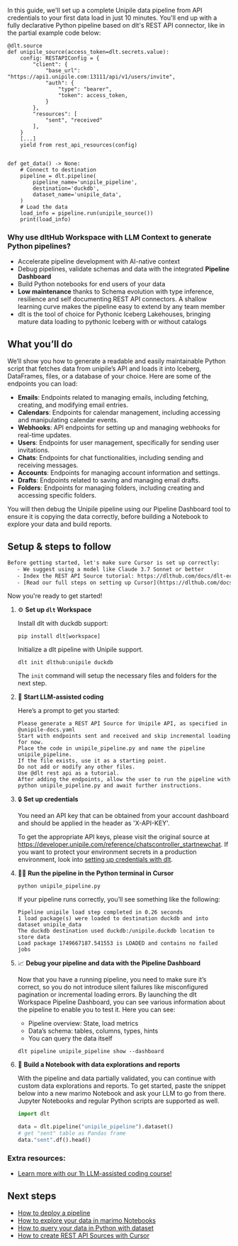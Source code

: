 In this guide, we'll set up a complete Unipile data pipeline from API credentials to your first data load in just 10 minutes. You'll end up with a fully declarative Python pipeline based on dlt's REST API connector, like in the partial example code below:

```python-outcome
@dlt.source
def unipile_source(access_token=dlt.secrets.value):
    config: RESTAPIConfig = {
        "client": {
            "base_url": "https://api1.unipile.com:13111/api/v1/users/invite",
            "auth": {
                "type": "bearer",
                "token": access_token,
            }
        },
        "resources": [
            "sent", "received"
        ],
    }
    [...]
    yield from rest_api_resources(config)


def get_data() -> None:
    # Connect to destination
    pipeline = dlt.pipeline(
        pipeline_name='unipile_pipeline',
        destination='duckdb',
        dataset_name='unipile_data', 
    )
    # Load the data
    load_info = pipeline.run(unipile_source())
    print(load_info) 
```

### Why use dltHub Workspace with LLM Context to generate Python pipelines?

- Accelerate pipeline development with AI-native context
- Debug pipelines, validate schemas and data with the integrated **Pipeline Dashboard**
- Build Python notebooks for end users of your data
- **Low maintenance** thanks to Schema evolution with type inference, resilience and self documenting REST API connectors. A shallow learning curve makes the pipeline easy to extend by any team member
- dlt is the tool of choice for Pythonic Iceberg Lakehouses, bringing mature data loading to pythonic Iceberg with or without catalogs

## What you’ll do

We’ll show you how to generate a readable and easily maintainable Python script that fetches data from unipile’s API and loads it into Iceberg, DataFrames, files, or a database of your choice. Here are some of the endpoints you can load:

- **Emails**: Endpoints related to managing emails, including fetching, creating, and modifying email entries.
- **Calendars**: Endpoints for calendar management, including accessing and manipulating calendar events.
- **Webhooks**: API endpoints for setting up and managing webhooks for real-time updates.
- **Users**: Endpoints for user management, specifically for sending user invitations.
- **Chats**: Endpoints for chat functionalities, including sending and receiving messages.
- **Accounts**: Endpoints for managing account information and settings.
- **Drafts**: Endpoints related to saving and managing email drafts.
- **Folders**: Endpoints for managing folders, including creating and accessing specific folders.

You will then debug the Unipile pipeline using our Pipeline Dashboard tool to ensure it is copying the data correctly, before building a Notebook to explore your data and build reports.

## Setup & steps to follow

```default
Before getting started, let's make sure Cursor is set up correctly:
   - We suggest using a model like Claude 3.7 Sonnet or better
   - Index the REST API Source tutorial: https://dlthub.com/docs/dlt-ecosystem/verified-sources/rest_api/ and add it to context as **@dlt rest api**
   - [Read our full steps on setting up Cursor](https://dlthub.com/docs/dlt-ecosystem/llm-tooling/cursor-restapi#23-configuring-cursor-with-documentation)
```

Now you're ready to get started!

1. ⚙️ **Set up `dlt` Workspace**
    
    Install dlt with duckdb support:
    ```shell
    pip install dlt[workspace]
    ```

    Initialize a dlt pipeline with Unipile support.
    ```shell
    dlt init dlthub:unipile duckdb
    ```

    The `init` command will setup the necessary files and folders for the next step.
    
2. 🤠 **Start LLM-assisted coding**
    
    Here’s a prompt to get you started:
    
    ```prompt
    Please generate a REST API Source for Unipile API, as specified in @unipile-docs.yaml 
    Start with endpoints sent and received and skip incremental loading for now. 
    Place the code in unipile_pipeline.py and name the pipeline unipile_pipeline. 
    If the file exists, use it as a starting point. 
    Do not add or modify any other files. 
    Use @dlt rest api as a tutorial. 
    After adding the endpoints, allow the user to run the pipeline with python unipile_pipeline.py and await further instructions.
    ```

    
3. 🔒 **Set up credentials** 
    
    You need an API key that can be obtained from your account dashboard and should be applied in the header as 'X-API-KEY'.
    
    To get the appropriate API keys, please visit the original source at https://developer.unipile.com/reference/chatscontroller_startnewchat.
    If you want to protect your environment secrets in a production environment, look into [setting up credentials with dlt](https://dlthub.com/docs/walkthroughs/add_credentials).
    
4. 🏃‍♀️ **Run the pipeline in the Python terminal in Cursor**
    
    ```shell
    python unipile_pipeline.py
    ```
    
    If your pipeline runs correctly, you’ll see something like the following:
    
    ```shell
    Pipeline unipile load step completed in 0.26 seconds
    1 load package(s) were loaded to destination duckdb and into dataset unipile_data
    The duckdb destination used duckdb:/unipile.duckdb location to store data
    Load package 1749667187.541553 is LOADED and contains no failed jobs
    ```
    
5. 📈 **Debug your pipeline and data with the Pipeline Dashboard**

    Now that you have a running pipeline, you need to make sure it’s correct, so you do not introduce silent failures like misconfigured pagination or incremental loading errors. By launching the dlt Workspace Pipeline Dashboard, you can see various information about the pipeline to enable you to test it. Here you can see:
    - Pipeline overview: State, load metrics
    - Data’s schema: tables, columns, types, hints
    - You can query the data itself
    
    ```shell
    dlt pipeline unipile_pipeline show --dashboard
    ```
    
6. 🐍 **Build a Notebook with data explorations and reports**

    With the pipeline and data partially validated, you can continue with custom data explorations and reports. To get started, paste the snippet below into a new marimo Notebook and ask your LLM to go from there. Jupyter Notebooks and regular Python scripts are supported as well.

    
    ```python
    import dlt

   data = dlt.pipeline("unipile_pipeline").dataset()
   # get "sent" table as Pandas frame
   data."sent".df().head()
    ```

### Extra resources:

- [Learn more with our 1h LLM-assisted coding course!](https://www.youtube.com/watch?v=GGid70rnJuM)

## Next steps

- [How to deploy a pipeline](https://dlthub.com/docs/walkthroughs/deploy-a-pipeline)
- [How to explore your data in marimo Notebooks](https://dlthub.com/docs/general-usage/dataset-access/marimo)
- [How to query your data in Python with dataset](https://dlthub.com/docs/general-usage/dataset-access/dataset)
- [How to create REST API Sources with Cursor](https://dlthub.com/docs/dlt-ecosystem/llm-tooling/cursor-restapi)